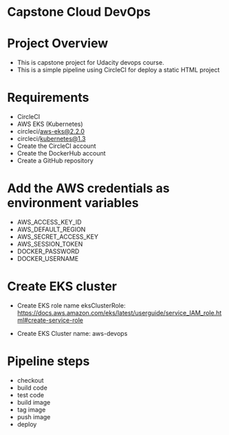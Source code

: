 # Capstone Cloud DevOps

# Project Overview
- This is capstone project for Udacity devops course.
- This is a simple pipeline using CircleCI for deploy a static HTML project

# Requirements
- CircleCI
- AWS EKS (Kubernetes)
- circleci/aws-eks@2.2.0
- circleci/kubernetes@1.3
- Create the CircleCI account
- Create the DockerHub account
- Create a GitHub repository

# Add the AWS credentials as environment variables
- AWS_ACCESS_KEY_ID	
- AWS_DEFAULT_REGION	
- AWS_SECRET_ACCESS_KEY
- AWS_SESSION_TOKEN	
- DOCKER_PASSWORD
- DOCKER_USERNAME

# Create EKS cluster  
- Create EKS role name eksClusterRole: https://docs.aws.amazon.com/eks/latest/userguide/service_IAM_role.html#create-service-role

- Create EKS Cluster name: aws-devops
# Pipeline steps
  - checkout
  - build code
  - test code
  - build image
  - tag image
  - push image
  - deploy




